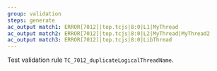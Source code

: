 ```yaml
---
group: validation
steps: generate
ac_output match1: ERROR[7012]|top.tcjs|8:0|L1|MyThread
ac_output match2: ERROR[7012]|top.tcjs|8:0|L2|MyThread|MyThread2
ac_output match3: ERROR[7012]|top.tcjs|8:0|LibThread
---
```

Test validation rule `TC_7012_duplicateLogicalThreadName`.
